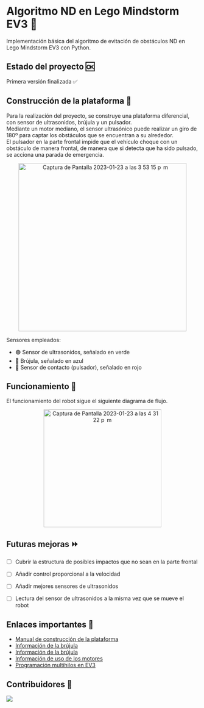 # Algoritmo ND en Lego Mindstorm EV3 :robot:
Implementación básica del algoritmo de evitación de obstáculos ND en Lego Mindstorm EV3 con Python.

## Estado del proyecto :ok:
Primera versión finalizada :white_check_mark:

## Construcción de la plataforma :hammer:
Para la realización del proyecto, se construye una plataforma diferencial, con sensor de ultrasonidos, brújula y un pulsador. <br/>
Mediante un motor mediano, el sensor ultrasónico puede realizar un giro de 180º para captar los obstáculos que se encuentran a su alrededor. <br/>
El pulsador en la parte frontal impide que el vehículo choque con un obstáculo de manera frontal, de manera que si detecta que ha sido pulsado, se acciona una parada de emergencia.
<p align="center">
  <img width="441" alt="Captura de Pantalla 2023-01-23 a las 3 53 15 p  m" src="https://user-images.githubusercontent.com/56322714/214085210-e622cc88-8e84-4257-9f54-164b61398d0c.png">
</p>

Sensores empleados:
* :green_circle: Sensor de ultrasonidos, señalado en verde
* :large_blue_circle: Brújula, señalado en azul
* :red_circle: Sensor de contacto (pulsador), señalado en rojo

## Funcionamiento :nut_and_bolt:
El funcionamiento del robot sigue el siguiente diagrama de flujo.
<p align="center">
<img width="309" alt="Captura de Pantalla 2023-01-23 a las 4 31 22 p  m" src="https://user-images.githubusercontent.com/56322714/214094957-a31cec6c-5879-4629-b143-c6b5891fa85f.png">
</p>


## Futuras mejoras :fast_forward:
- [ ] Cubrir la estructura de posibles impactos que no sean en la parte frontal
- [ ] Añadir control proporcional a la velocidad
- [ ] Añadir mejores sensores de ultrasonidos
- [ ] Lectura del sensor de ultrasonidos a la misma vez que se mueve el robot


## Enlaces importantes :link:
* [Manual de construcción de la plataforma](http://robotsquare.com/wp-content/uploads/2013/10/45544_educator2.pdf)
* [Información de la brújula](https://tienda.esteamedu.es/home/95-sensor-ir-irseeker-v2-hitechnic.html)
* [Información de la brújula](https://modernroboticsinc.com/product/hitechnic-nxt-compass-sensor/)
* [Información de uso de los motores](https://sites.google.com/site/ev3devpython/learn_ev3_python/using-motors)
* [Programación multihilos en EV3](https://sites.google.com/site/ev3devpython/learn_ev3_python/threads)


## Contribuidores :busts_in_silhouette:
<a href="https://github.com/Aeronpsaro/ND/graphs/contributors">
  <img src="https://contrib.rocks/image?repo=Aeronpsaro/ND" />
</a>
